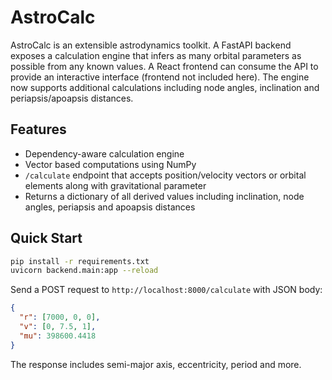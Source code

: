 # AstroCalc

AstroCalc is an extensible astrodynamics toolkit. A FastAPI backend exposes a calculation engine that infers as many orbital parameters as possible from any known values. A React frontend can consume the API to provide an interactive interface (frontend not included here). The engine now supports additional calculations including node angles, inclination and periapsis/apoapsis distances.

## Features
- Dependency-aware calculation engine
- Vector based computations using NumPy
- `/calculate` endpoint that accepts position/velocity vectors or orbital elements along with gravitational parameter
- Returns a dictionary of all derived values including inclination, node angles, periapsis and apoapsis distances

## Quick Start
```bash
pip install -r requirements.txt
uvicorn backend.main:app --reload
```
Send a POST request to `http://localhost:8000/calculate` with JSON body:
```json
{
  "r": [7000, 0, 0],
  "v": [0, 7.5, 1],
  "mu": 398600.4418
}
```
The response includes semi-major axis, eccentricity, period and more.
